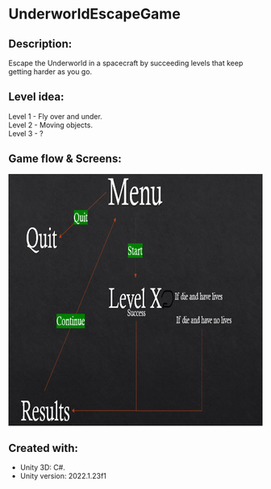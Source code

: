 # UnderworldEscapeGame

## Description:
Escape the Underworld in a spacecraft by succeeding levels that keep getting harder as you go. <br />

## Level idea:
Level 1 - Fly over and under. <br />
Level 2 - Moving objects. <br />
Level 3 - ? <br />

## Game flow & Screens:
<img src = "README_files/game flow.png" height="500">

## Created with:
* Unity 3D: C#.
* Unity version: 2022.1.23f1 
